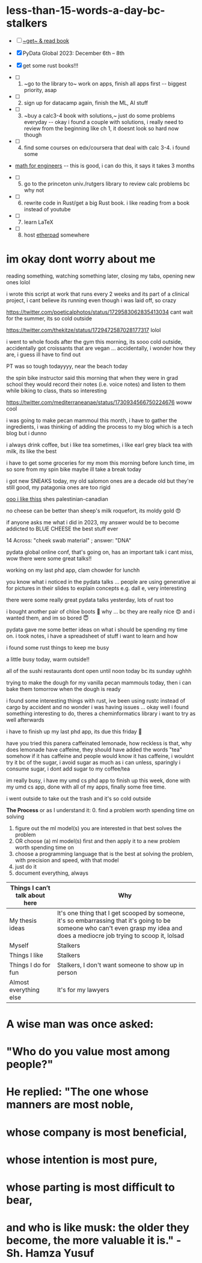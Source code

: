 # less-than-15-words-a-day-bc-stalkers

- [ ] [~get~ & read book](https://www.amazon.com/Dear-Founder-Letters-Manages-Business/dp/1250195640/)

- [x] PyData Global 2023: December 6th – 8th

- [x] get some rust books!!!

- [ ] 1. ~go to the library to~ work on apps, finish all apps first -- biggest priority, asap

- [ ] 2. sign up for datacamp again, finish the ML, AI stuff

- [ ] 3. ~buy a calc3-4 book with solutions,~ just do some problems everyday -- okay i found a couple with solutions, i really need to review from the beginning like ch 1, it doesnt look so hard now though

- [ ] 4. find some courses on edx/coursera that deal with calc 3-4. i found some
* [math for engineers](https://www.coursera.org/specializations/mathematics-engineers) -- this is good, i can do this, it says it takes 3 months

- [ ] 5. go to the princeton univ./rutgers library to review calc problems bc why not

- [ ] 6. rewrite code in Rust/get a big Rust book. i like reading from a book instead of youtube

- [ ] 7. learn LaTeX

- [ ] 8. host [etherpad](https://etherpad.org/) somewhere

<!--
reward for doing #1-#8: an LV bag which i will buy for myself 😅

one of our servers is being moved tomorrow, so we are all writing docs tomorrow

making a list of cs labs in nyc/maryland my brother can apply for a post-doc

the same exact person at illumina who use to help me with genomestudio at penn (bc paul wang did not know what he was doing), is the same person who is helping us now, must be a good job bc they've had for so many years.

interesting nyu cs now requires only 2 letters as well

i got hibiscus + rose tea, so good 😍

i got [this](https://www.farmrio.com/products/bright-blue-mushroom-sketch-knit-sweater) sweater and i cant wear to wear it lol :joy: :mushroom: i use to know the mushroom life cycles back in undergrad, i can memorize/remember them again if i have to, my dad said a long time ago that his theory of memory is that it's like a spaghetti noodle that's in a bowl with other noodles and once you can grab on to one end, somehow, you can remember mostly the entire thing, i dunno how close that is to reality, i dont really read stuff in neuroscience

cold morning yet its almost 80 degrees on saturday

https://twitter.com/nntaleb/status/1716490527997153595 im going to shop on amazon after work for expensive olive oil, cant wait for it to be 5 pm

little bit of a busy day today

im presenting during this week's weekly bioinformatics meeting -- have to make slides

tazo iced passion (hibiscus, orange peel, rose hips) & republic of tea: raspberry rose hibiscus are both so good, totes recommend

busyyy dayy

i prolly gained some weight in the past several months, its okay, i have a competitive salary and im under some stress and then i have a personal trainer i see for an hour and he's helping me with running/sprinting before work and i have lawyers -- it happens but im still a small/medium so what ... atleast i live in peace, im a medium in hervé léger, i could care less what anyone thinks of me, i literally bought sweaters that are a size small from anthropologie the other day, sweatshirts in medium at lululemon -- all with my own money that i earned with my own hard work, please stfu idc what anyone thinks

im going to be afk-ish during my PTO

sudip is saying in the gc this morning that trump is going to win 2024, mannnnn ‼️ those were some really dark times i dont want to go through that whole thing again ughhh

yay my presentation went well -- pseudo-live-demo lol

it'll just be a week and a half of pilates, restaurants and shopping lol, ill be in the city at least a couple of times, ill work on my apps -- prolly finish them hopefully

hmm it gets warmer today in the afternoon

working on apps & watching 30 Rock at the gym bc i never finished it lol

what's this apple event later today i wonder ... wow M3 I will get next year ... space black wow finally

my former bioinfo prof who is a comp bio group leader at BMS wants me to apply to the BMS grad internship program -- so i'll have to do that one summer in the future, but it's remote, no need to be in Princeton, NJ and then nomial.ai can work with BMS somehow, his wife got her phd at cornell so he's always happy to write letters, he has to do a guest lecture somehow, maybe ill start a grad club for bioinformatics and have guest speakers once in awhile, people in ny/nj, theres someone in his lab that wrote a well-known-ish bioinfo R package, i can have my current co-workers do a guest lecture too

Q. what motivates me to apply to phd programs
A. many things but also a space M3 black macbook pro bahahahaa lol

- [ ] nov 1 - read every article here https://www.growbyginkgo.com/ 
- [ ] finish apps this week (mostly done anyway)

<!-- reading papers & working on apps today

apps and sushi, i want to finish these two apps ~today~ ~tomorrow~ soon (i just have to think about something) (I'm almost done) so i can work on other schools later/tomorrow

I tried kibbeh the other day, I dunno if I can ever make it looks tough to get the shape right. ohh [here](https://feelgoodfoodie.net/recipe/baked-kibbeh/) she baked it, maybe i'll make this for thanksgiving

# [And I'll wait for you, as if I'm waiting for the storm to stop](https://www.youtube.com/watch?v=2jogmnbvy0U)

# [You're a thousand times mine and I am thousand times yours, as if the earth’s reserved for you and I](https://www.youtube.com/watch?v=13982XZKxE8)

i got a new spin bike, its the competitor to the peloton and i think its better, setting that up today, got some new books to read including a new deep learning book. [this will move with me ... i think??](https://www.nordictrack.com/exercise-bikes/s22i-studio-bike) i just want to listen to my audiobooks/podcasts in the morning, im prolly not going to go along with their classes i dunno, looks fun like its pretty immersive, something fun to do before work every day. this bike is great, im so happy with it

i will submit my apps in time, it's a lot of work to bring down the word count but i'll finish it in time -- i have a sticky note to remind me all of the app deadlines next to my pillow and thats my level of dedication lol, i'll finish it, PTO was not the best time to do it
-->
<!-- once i ~get~ earn an acceptance, i will quit my job and live off my savings/study until the semester starts, and i cant wait to do that -->

<!--
back from the city, very sleepy

rose face mask and then sleep!

workout on new bike then catch up on work emails before work, then theres an afternoon meeting on taking over a huge sequencing project from someone going on vacation, i wonder who they will give it to bc everyone else is already so busy; its great i dont have to commute to the gym in the morning bc of my new bike

i helped my coworker by fixing a python/pandas bug, one of the scripts i migrated was retired while i was on vacation ohhhh well, one of my SOPs (standard operating protocol not statement of purpose) was accepted and another was rejected bc i need to be more specific to where the data is located

sooo tired 😴 

i have books i have to read but i want more lol, i saw some new ones

im trying this hibiscus tea hot rather than cold, its okay, a little different, i prefer cold though. i got [these](https://www.manoloblahnik.com/us/scolto-25229.html) i have added them to my collection, cant wait for spring/summer

the spin class on my bike this morning was biking through an island, i maybe want to go to these places one day haha

they should have one for nyc: "Your bike has come to a full stop because you were hit with a passenger door and that's it"

~we all have to watch 12 1-hr lectures with quizzes on biomedical techniques and stuff before winter break starts again, that's 12 hrs of lectures~

i knew it was going to happen soon and it actually happened, i get a severance package :) just have to find something else, im glad i have a lot of savings, Alhamdulillah

i have a lot of deep learning books that i have to go through anyway, dont worry about me, im fine, its just ughhh, we are in a recession and that's just ughhh too

i applied to some places today! its going to be okay afterall, let's see what happens

there were other layoffs going on in other teams thoughout the summer including SEs, it got us eventually, oh well

this severance contract/form/NDA says i cant talk about the severance package hmmmm

i knew it was going to happen but i was hoping it would be next year instead ughhhhh i think i also just want a break too but im just applying for now

i want to work at the ny genome center but they're not really hiring ughh and the commute to the city will be tough, i think its hybrid, id take an uber on the days id have to be in the city, i think that's like $70 each way

went to PT for an hour, had panera for lunch, watching 30 rock, thinking of some blog posts ill make this week about stuff i learned at work, going to try and finish one app by tomorrow hopefully

i dont want to talk about it too much bc it relates to what i want to do with nomial.ai, but i didnt work for a bioinformatics company, i worked for a biotech/sample storage company that had a bioinformatics team and our clients have their own bioinformatics team that did the analysis so its not a great business to have our bioinformatics team do the analysis for our clients if they can do it themselves. i was laid-off not because of performance, that was made clear to me, its still surprising bc our team was so small anyway, it is what it is. im okay, moving on to the next chapter of work and hopefully it'll also be remote. i learned alot though, i taught my teammates a lot too. working on apps and trying to finish them this month. it was a great job though, Alhamdulillah, now i'll be able to go to pilates during the weekdays ... my personal trainer said hes going to look out for me during the week now lol

was i really being challenged at work? tbh eventually i was not, eventually it was boring

-->

# im okay dont worry about me

<!--
after my brother is done with his program early next year, the plan is that we take a trip to either hawaii or paris spring 2024, im looking forward to that ... paris for the pictures (my manolos would go with me lol) and hawaii for the beaches ... it's a toss up which vacation plan is better. i was watching a show on netflix about this realtor family that sells property in paris, interesting world, its in french though

a little busy todayy

reading some papers this morning, same thing today, more papers

theres a hiring freeze at my former manager's company which is also in nj and does bioinformatics, what a crazy world

cool, a possible first-round interview with NYU for a bioinfo position -- i hope its remote

maybe i can finish all of my apps this week

https://www.newyorker.com/magazine/2023/11/20/a-coder-considers-the-waning-days-of-the-craft  hmmmm interesting, kind of whiny actually, chatgpt is a good tool for many things,
makes programming accessible for the disadvantaged too and that wasn't included in the article, ChatGPT is incorrect at times and that wasn't mentioned either, it still needs a human element after it presents a solution

the personal statement/writing prompt for BME is a lot of work to write helpppppp meeee i dunno what to write ... what engineering anecdotes do I have like I dunno

i watched a turkish romcom yesterday, it was very sweet lol, probably in my top 30 movies

PT, sushi, some apps, hanging out with my dad this morning lol

maybe pilates today or tomorrow, working out on my spin bike & working on my apps ... i was at pilates earlier and i realized i should just enjoy whatever is happening in my life for what it is and im so happy i dont have to work for some time, i wonder how my former coworkers are going on, i was the only person who wrote code in python, two other wrote some code in unix, another used R, oh well, they gave me my severance without any problems, i dont want to say anything bad about my former company esp since theres a chance id end up workign with them again in the near future ... if theyre still in business that is

its not so much about what i have to write in the personal statements and etc. its that i must figure out generally what i want to do for the next few years, its a lot to think about

what is openai going to do now ... why do some companies make bad and poor decisions

["AI-focused YC founders"](https://twitter.com/ycombinator/status/1727021237271245155) wow interesting

im learning a lot from riding my bike every morning lol, its really fun, its very futuristic, the classes and locations are so interesting

happy early thanksgiving!! <3 busy day!!

wow interesting https://twitter.com/fchollet/status/1727409374417797502

😂 https://twitter.com/b0rk/status/1727751504696578510

theres a lot of weird people on the road at 4:30 am

just busy with stuff

just came back from seeing hasan minhaj on tour in nj, he's really funny, he made some good jokes about crypto/bitcoin haha

trying to finish an app today, hopefully i can do it!! 1,054 words and it needs to be under 1,000 words ahhh slowly but surely this is getting done today

ill def finish it tomorrow!! finishing uppp todayyy!! done!! time for some sushi and then i can finish up my apps at other schools, so much to do!!
-->

reading something, watching something later, closing my tabs, opening new ones lolol

i wrote this script at work that runs every 2 weeks and its part of a clinical project, i cant believe its running even though i was laid off, so crazy

https://twitter.com/poeticalphotos/status/1729583062835413034 cant wait for the summer, its so cold outside

https://twitter.com/thekitze/status/1729472587028177317 lolol

i went to whole foods after the gym this morning, its sooo cold outside, accidentally got croissants that are vegan ... accidentally, i wonder how they are, i guess ill have to find out 

PT was so tough todayyyy, near the beach today

the spin bike instructor said this morning that when they were in grad school they would record their notes (i.e. voice notes) and listen to them while biking to class, thats so interesting

https://twitter.com/mediterraneanae/status/1730934566750224676 woww cool

i was going to make pecan mammoul this month, i have to gather the ingredients, i was thinking of adding the process to my blog which is a tech blog but i dunno

i always drink coffee, but i like tea sometimes, i like earl grey black tea with milk, its like the best

i have to get some groceries for my mom this morning before lunch time, im so sore from my spin bike maybe ill take a break today

i got new SNEAKS today, my old salomon ones are a decade old but they're still good, my patagonia ones are too rigid

[ooo i like thiss](https://www.youtube.com/watch?v=93yWBvg4--Q) shes palestinian-canadian 

no cheese can be better than sheep's milk roquefort, its moldy gold 😍

if anyone asks me what i did in 2023, my answer would be to become addicted to BLUE CHEESE the best stuff ever

14 Across: "cheek swab material" ; answer: "DNA"

pydata global online conf, that's going on, has an important talk i cant miss, wow there were some great talks!!

working on my last phd app, clam chowder for lunchh

you know what i noticed in the pydata talks ... people are using generative ai for pictures in their slides to explain concepts e.g. dall e, very interesting

there were some really great pydata talks yesterday, lots of rust too

i bought another pair of chloe boots 🫣 why ... bc they are really nice 😍 and i wanted them, and im so bored 😇

pydata gave me some better ideas on what i should be spending my time on. i took notes, i have a spreadsheet of stuff i want to learn and how

i found some rust things to keep me busy

a little busy today, warm outside!!

all of the sushi restaurants dont open until noon today bc its sunday ughhh

trying to make the dough for my vanilla pecan mammouls today, then i can bake them tomorrow when the dough is ready

i found some interesting things with rust, ive been using rustc instead of cargo by accident and no wonder i was having issues ... okay well i found something interesting to do, theres a cheminformatics library i want to try as well afterwards

i have to finish up my last phd app, its due this friday 🥹

have you tried this panera caffeinated lemonade, how reckless is that, why does lemonade have caffeine, they should have added the words "tea" somehow if it has caffeine and people would know it has caffeine, i wouldnt try it bc of the sugar, i avoid sugar as much as i can unless, sparingly i consume sugar, i dont add sugar to my coffee/tea

im really busy, i have my umd cs phd app to finish up this week, done with my umd cs app, done with all of my apps, finally some free time.

i went outside to take out the trash and it's so cold outside

**The Process** or as I understand it:
0. find a problem worth spending time on solving
1. figure out the ml model(s) you are interested in that best solves the problem
2. OR choose (a) ml model(s) first and then apply it to a new problem worth spending time on
3. choose a programming language that is the best at solving the problem, with precision and speed, with that model
4. just do it
5. document everything, always

| Things I can’t talk about here | Why                                                                                                                                                                              |
| ------------------------------ | -------------------------------------------------------------------------------------------------------------------------------------------------------------------------------- |
| My thesis ideas                | It's one thing that I get scooped by someone, it's so embarrassing that it's going to be someone who can't even grasp my idea and does a mediocre job trying to scoop it, lolsad |
| Myself                         | Stalkers                                                                                                                                                                         |
| Things I like                  | Stalkers                                                                                                                                                                         |
| Things I do for fun            | Stalkers, I don't want someone to show up in person                                                                                                                              |
| Almost everything else         | It's for my lawyers                                                                                                                                                              |


# A wise man was once asked:
# "Who do you value most among people?"
# He replied: "The one whose manners are most noble,
# whose company is most beneficial,
# whose intention is most pure,
# whose parting is most difficult to bear,
# and who is like musk: the older they become, the more valuable it is." - Sh. Hamza Yusuf
